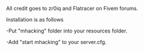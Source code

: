 All credit goes to zr0iq and Flatracer on Fivem forums.

Installation is as follows


-Put "mhacking" folder into your resources folder.


-Add "start mhacking" to your server.cfg.
